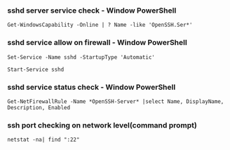 ### sshd server service check - Window PowerShell
```
Get-WindowsCapability -Online | ? Name -like 'OpenSSH.Ser*'
```

### sshd service allow on firewall - Window PowerShell
```
Set-Service -Name sshd -StartupType 'Automatic'
```
```
Start-Service sshd
```

###  sshd service status check - Window PowerShell
```
Get-NetFirewallRule -Name *OpenSSH-Server* |select Name, DisplayName, Description, Enabled
```

### ssh port checking on network level(command prompt)
```
netstat -na| find ":22"
```
